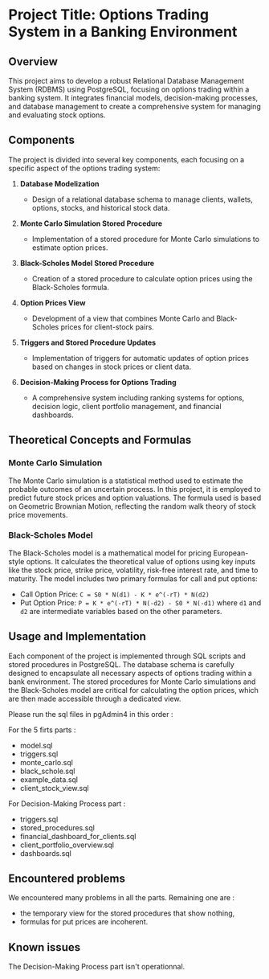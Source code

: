 # Project Title: Options Trading System in a Banking Environment

## Overview

This project aims to develop a robust Relational Database Management System (RDBMS) using PostgreSQL, focusing on options trading within a banking system. It integrates financial models, decision-making processes, and database management to create a comprehensive system for managing and evaluating stock options.

## Components

The project is divided into several key components, each focusing on a specific aspect of the options trading system:

1. **Database Modelization**
   - Design of a relational database schema to manage clients, wallets, options, stocks, and historical stock data.

2. **Monte Carlo Simulation Stored Procedure**
   - Implementation of a stored procedure for Monte Carlo simulations to estimate option prices.

3. **Black-Scholes Model Stored Procedure**
   - Creation of a stored procedure to calculate option prices using the Black-Scholes formula.

4. **Option Prices View**
   - Development of a view that combines Monte Carlo and Black-Scholes prices for client-stock pairs.

5. **Triggers and Stored Procedure Updates**
   - Implementation of triggers for automatic updates of option prices based on changes in stock prices or client data.

6. **Decision-Making Process for Options Trading**
   - A comprehensive system including ranking systems for options, decision logic, client portfolio management, and financial dashboards.

## Theoretical Concepts and Formulas

### Monte Carlo Simulation

The Monte Carlo simulation is a statistical method used to estimate the probable outcomes of an uncertain process. In this project, it is employed to predict future stock prices and option valuations. The formula used is based on Geometric Brownian Motion, reflecting the random walk theory of stock price movements.

### Black-Scholes Model

The Black-Scholes model is a mathematical model for pricing European-style options. It calculates the theoretical value of options using key inputs like the stock price, strike price, volatility, risk-free interest rate, and time to maturity. The model includes two primary formulas for call and put options:

- Call Option Price: `C = S0 * N(d1) - K * e^(-rT) * N(d2)`
- Put Option Price: `P = K * e^(-rT) * N(-d2) - S0 * N(-d1)`
where `d1` and `d2` are intermediate variables based on the other parameters.

## Usage and Implementation

Each component of the project is implemented through SQL scripts and stored procedures in PostgreSQL. The database schema is carefully designed to encapsulate all necessary aspects of options trading within a bank environment. The stored procedures for Monte Carlo simulations and the Black-Scholes model are critical for calculating the option prices, which are then made accessible through a dedicated view.

Please run the sql files in pgAdmin4 in this order :

For the 5 firts parts :

- model.sql
- triggers.sql
- monte_carlo.sql
- black_schole.sql
- example_data.sql
- client_stock_view.sql

For Decision-Making Process part :

- triggers.sql
- stored_procedures.sql
- financial_dashboard_for_clients.sql
- client_portfolio_overview.sql
- dashboards.sql

## Encountered problems

We encountered many problems in all the parts.
Remaining one are :

- the temporary view for the stored procedures that show nothing,
- formulas for put prices are incoherent.

## Known issues

The Decision-Making Process part isn't operationnal.
